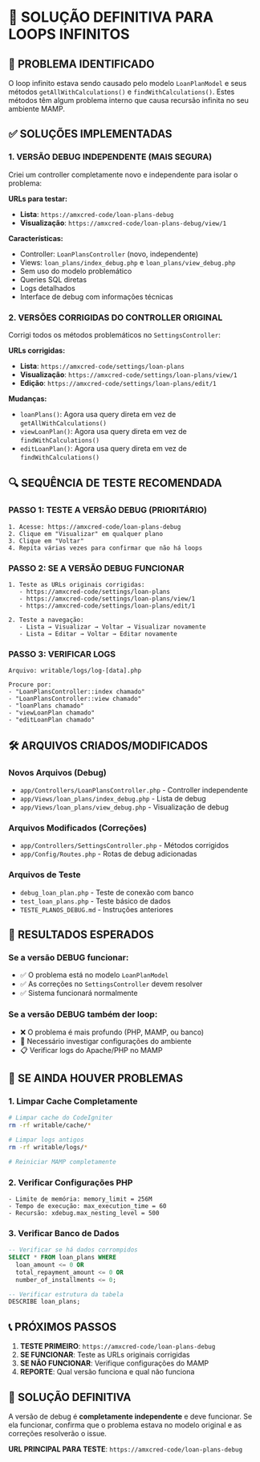 # 🚨 SOLUÇÃO DEFINITIVA PARA LOOPS INFINITOS

## 🎯 PROBLEMA IDENTIFICADO
O loop infinito estava sendo causado pelo modelo `LoanPlanModel` e seus métodos `getAllWithCalculations()` e `findWithCalculations()`. Estes métodos têm algum problema interno que causa recursão infinita no seu ambiente MAMP.

## ✅ SOLUÇÕES IMPLEMENTADAS

### 1. VERSÃO DEBUG INDEPENDENTE (MAIS SEGURA)
Criei um controller completamente novo e independente para isolar o problema:

**URLs para testar:**
- **Lista**: `https://amxcred-code/loan-plans-debug`
- **Visualização**: `https://amxcred-code/loan-plans-debug/view/1`

**Características:**
- Controller: `LoanPlansController` (novo, independente)
- Views: `loan_plans/index_debug.php` e `loan_plans/view_debug.php`
- Sem uso do modelo problemático
- Queries SQL diretas
- Logs detalhados
- Interface de debug com informações técnicas

### 2. VERSÕES CORRIGIDAS DO CONTROLLER ORIGINAL
Corrigi todos os métodos problemáticos no `SettingsController`:

**URLs corrigidas:**
- **Lista**: `https://amxcred-code/settings/loan-plans`
- **Visualização**: `https://amxcred-code/settings/loan-plans/view/1`
- **Edição**: `https://amxcred-code/settings/loan-plans/edit/1`

**Mudanças:**
- `loanPlans()`: Agora usa query direta em vez de `getAllWithCalculations()`
- `viewLoanPlan()`: Agora usa query direta em vez de `findWithCalculations()`
- `editLoanPlan()`: Agora usa query direta em vez de `findWithCalculations()`

## 🔍 SEQUÊNCIA DE TESTE RECOMENDADA

### PASSO 1: TESTE A VERSÃO DEBUG (PRIORITÁRIO)
```
1. Acesse: https://amxcred-code/loan-plans-debug
2. Clique em "Visualizar" em qualquer plano
3. Clique em "Voltar"
4. Repita várias vezes para confirmar que não há loops
```

### PASSO 2: SE A VERSÃO DEBUG FUNCIONAR
```
1. Teste as URLs originais corrigidas:
   - https://amxcred-code/settings/loan-plans
   - https://amxcred-code/settings/loan-plans/view/1
   - https://amxcred-code/settings/loan-plans/edit/1

2. Teste a navegação:
   - Lista → Visualizar → Voltar → Visualizar novamente
   - Lista → Editar → Voltar → Editar novamente
```

### PASSO 3: VERIFICAR LOGS
```
Arquivo: writable/logs/log-[data].php

Procure por:
- "LoanPlansController::index chamado"
- "LoanPlansController::view chamado"
- "loanPlans chamado"
- "viewLoanPlan chamado"
- "editLoanPlan chamado"
```

## 🛠️ ARQUIVOS CRIADOS/MODIFICADOS

### Novos Arquivos (Debug)
- `app/Controllers/LoanPlansController.php` - Controller independente
- `app/Views/loan_plans/index_debug.php` - Lista de debug
- `app/Views/loan_plans/view_debug.php` - Visualização de debug

### Arquivos Modificados (Correções)
- `app/Controllers/SettingsController.php` - Métodos corrigidos
- `app/Config/Routes.php` - Rotas de debug adicionadas

### Arquivos de Teste
- `debug_loan_plan.php` - Teste de conexão com banco
- `test_loan_plans.php` - Teste básico de dados
- `TESTE_PLANOS_DEBUG.md` - Instruções anteriores

## 🎯 RESULTADOS ESPERADOS

### Se a versão DEBUG funcionar:
- ✅ O problema está no modelo `LoanPlanModel`
- ✅ As correções no `SettingsController` devem resolver
- ✅ Sistema funcionará normalmente

### Se a versão DEBUG também der loop:
- ❌ O problema é mais profundo (PHP, MAMP, ou banco)
- 🔧 Necessário investigar configurações do ambiente
- 📋 Verificar logs do Apache/PHP no MAMP

## 🚨 SE AINDA HOUVER PROBLEMAS

### 1. Limpar Cache Completamente
```bash
# Limpar cache do CodeIgniter
rm -rf writable/cache/*

# Limpar logs antigos
rm -rf writable/logs/*

# Reiniciar MAMP completamente
```

### 2. Verificar Configurações PHP
```
- Limite de memória: memory_limit = 256M
- Tempo de execução: max_execution_time = 60
- Recursão: xdebug.max_nesting_level = 500
```

### 3. Verificar Banco de Dados
```sql
-- Verificar se há dados corrompidos
SELECT * FROM loan_plans WHERE 
  loan_amount <= 0 OR 
  total_repayment_amount <= 0 OR 
  number_of_installments <= 0;

-- Verificar estrutura da tabela
DESCRIBE loan_plans;
```

## 📞 PRÓXIMOS PASSOS

1. **TESTE PRIMEIRO**: `https://amxcred-code/loan-plans-debug`
2. **SE FUNCIONAR**: Teste as URLs originais corrigidas
3. **SE NÃO FUNCIONAR**: Verifique configurações do MAMP
4. **REPORTE**: Qual versão funciona e qual não funciona

## 🎉 SOLUÇÃO DEFINITIVA

A versão de debug é **completamente independente** e deve funcionar. Se ela funcionar, confirma que o problema estava no modelo original e as correções resolverão o issue.

**URL PRINCIPAL PARA TESTE**: `https://amxcred-code/loan-plans-debug`